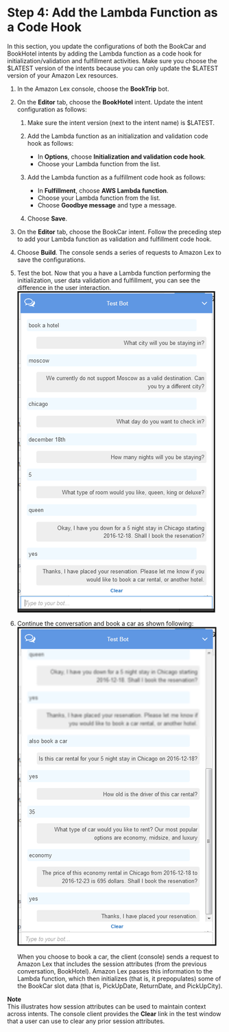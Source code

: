 # Step 4: Add the Lambda Function as a Code Hook

In this section, you update the configurations of both the BookCar and BookHotel intents by adding the Lambda function as a code hook for initialization/validation and fulfillment activities\. Make sure you choose the $LATEST version of the intents because you can only update the $LATEST version of your Amazon Lex resources\.

1. In the Amazon Lex console, choose the **BookTrip** bot\. 

1. On the **Editor** tab, choose the **BookHotel** intent\. Update the intent configuration as follows:

   1. Make sure the intent version \(next to the intent name\) is $LATEST\. 

   1. Add the Lambda function as an initialization and validation code hook as follows:
      + In **Options**, choose **Initialization and validation code hook**\.
      + Choose your Lambda function from the list\.

   1. Add the Lambda function as a fulfillment code hook as follows:
      + In **Fulfillment**, choose **AWS Lambda function**\.
      + Choose your Lambda function from the list\.
      + Choose **Goodbye message** and type a message\.

   1. Choose **Save**\.

1. On the **Editor** tab, choose the BookCar intent\. Follow the preceding step to add your Lambda function as validation and fulfillment code hook\.

1. Choose **Build**\. The console sends a series of requests to Amazon Lex to save the configurations\.

1. Test the bot\. Now that you a have a Lambda function performing the initialization, user data validation and fulfillment, you can see the difference in the user interaction\.   
![](../images/book-trip-with-lambda-30.png)

1. Continue the conversation and book a car as shown following:  
![](../images/book-trip-with-lambda-40.png)

   When you choose to book a car, the client \(console\) sends a request to Amazon Lex that includes the session attributes \(from the previous conversation, BookHotel\)\. Amazon Lex passes this information to the Lambda function, which then initializes \(that is, it prepopulates\) some of the BookCar slot data \(that is, PickUpDate, ReturnDate, and PickUpCity\)\.
   
**Note**  
This illustrates how session attributes can be used to maintain context across intents\. The console client provides the **Clear** link in the test window that a user can use to clear any prior session attributes\.